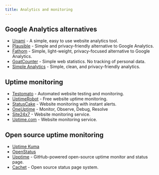 ```yaml
---
title: Analytics and monitoring
---
```


## Google Analytics alternatives

- [Unami](https://umami.is/) - A simple, easy to use website analytics tool.
- [Plausible](https://plausible.io/) - Simple and privacy-friendly alternative to Google Analytics.
- [Fathom](https://usefathom.com/) - Simple, light-weight, privacy-focused alternative to Google Analytics.
- [GoatCounter](https://www.goatcounter.com/) - Simple web statistics. No tracking of personal data.
- [Simple Analytics](https://simpleanalytics.com/) - Simple, clean, and privacy-friendly analytics.

## Uptime monitoring

- [Testomato](https://www.testomato.com/) - Automated website testing and monitoring.
- [UptimeRobot](https://uptimerobot.com/) - Free website uptime monitoring.
- [StatusCake](https://www.statuscake.com/) - Website monitoring with instant alerts.
- [OneUptime](https://oneuptime.com/) - Monitor, Observe, Debug, Resolve
- [Site24x7](https://www.site24x7.com/) - Website monitoring service.
- [Uptime.com](https://uptime.com/) - Website monitoring service.

## Open source uptime monitoring

- [Uptime Kuma](https://github.com/louislam/uptime-kuma)
- [OpenStatus](https://github.com/openstatusHQ/openstatus)
- [Upptime](https://github.com/upptime/upptime) - GitHub-powered open-source uptime monitor and status page.
- [Cachet](https://cachethq.io/) - Open source status page system.



